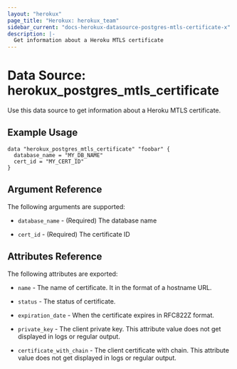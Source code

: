 ```yaml
---
layout: "herokux"
page_title: "Herokux: herokux_team"
sidebar_current: "docs-herokux-datasource-postgres-mtls-certificate-x"
description: |-
  Get information about a Heroku MTLS certificate
---
```


# Data Source: herokux_postgres_mtls_certificate

Use this data source to get information about a Heroku MTLS certificate.

## Example Usage

```hcl
data "herokux_postgres_mtls_certificate" "foobar" {
  database_name = "MY_DB_NAME"
  cert_id = "MY_CERT_ID"
}
```

## Argument Reference

The following arguments are supported:

* `database_name` - (Required) The database name

* `cert_id` - (Required) The certificate ID

## Attributes Reference

The following attributes are exported:

* `name` - The name of certificate. It in the format of a hostname URL.

* `status` - The status of certificate.

* `expiration_date` - When the certificate expires in RFC822Z format.

* `private_key` - The client private key. This attribute value does not get displayed in logs or regular output.

* `certificate_with_chain` - The client certificate with chain. This attribute value does not get displayed in logs or regular output.
